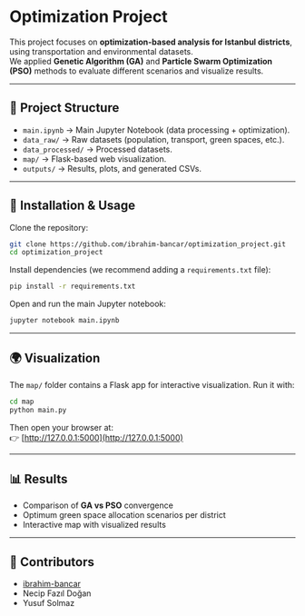# Optimization Project

This project focuses on **optimization-based analysis for Istanbul districts**, using transportation and environmental datasets.  
We applied **Genetic Algorithm (GA)** and **Particle Swarm Optimization (PSO)** methods to evaluate different scenarios and visualize results.

---

## 🚀 Project Structure

- `main.ipynb` → Main Jupyter Notebook (data processing + optimization).
- `data_raw/` → Raw datasets (population, transport, green spaces, etc.).
- `data_processed/` → Processed datasets.
- `map/` → Flask-based web visualization.
- `outputs/` → Results, plots, and generated CSVs.

---

## 🔧 Installation & Usage

Clone the repository:

```bash
git clone https://github.com/ibrahim-bancar/optimization_project.git
cd optimization_project
```

Install dependencies (we recommend adding a `requirements.txt` file):

```bash
pip install -r requirements.txt
```

Open and run the main Jupyter notebook:

```bash
jupyter notebook main.ipynb
```

---

## 🌍 Visualization

The `map/` folder contains a Flask app for interactive visualization. Run it with:

```bash
cd map
python main.py
```

Then open your browser at:  
👉 [http://127.0.0.1:5000](http://127.0.0.1:5000)

---

## 📊 Results

- Comparison of **GA vs PSO** convergence
- Optimum green space allocation scenarios per district
- Interactive map with visualized results

---

## 👥 Contributors

- [ibrahim-bancar](https://github.com/ibrahim-bancar)  
- Necip Fazıl Doğan
- Yusuf Solmaz


